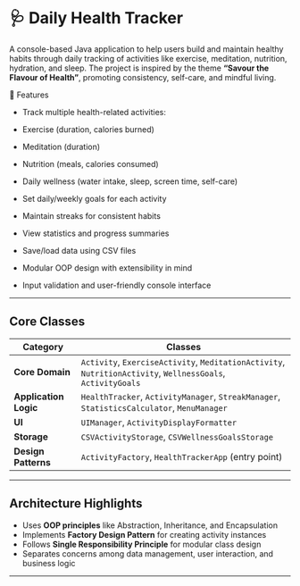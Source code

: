 # 🩺 Daily Health Tracker

A console-based Java application to help users build and maintain healthy habits through daily tracking of activities like exercise, meditation, nutrition, hydration, and sleep. The project is inspired by the theme **“Savour the Flavour of Health”**, promoting consistency, self-care, and mindful living.


📌 Features

  - Track multiple health-related activities:
  - Exercise (duration, calories burned)
  - Meditation (duration)
  - Nutrition (meals, calories consumed)
  - Daily wellness (water intake, sleep, screen time, self-care)

- Set daily/weekly goals for each activity
-  Maintain streaks for consistent habits
-  View statistics and progress summaries
-  Save/load data using CSV files
-  Modular OOP design with extensibility in mind
-  Input validation and user-friendly console interface

---

##  Core Classes

| Category | Classes |
|----------|---------|
| **Core Domain** | `Activity`, `ExerciseActivity`, `MeditationActivity`, `NutritionActivity`, `WellnessGoals`, `ActivityGoals` |
| **Application Logic** | `HealthTracker`, `ActivityManager`, `StreakManager`, `StatisticsCalculator`, `MenuManager` |
| **UI** | `UIManager`, `ActivityDisplayFormatter` |
| **Storage** | `CSVActivityStorage`, `CSVWellnessGoalsStorage` |
| **Design Patterns** | `ActivityFactory`, `HealthTrackerApp` (entry point) |

---

## Architecture Highlights

- Uses **OOP principles** like Abstraction, Inheritance, and Encapsulation
- Implements **Factory Design Pattern** for creating activity instances
- Follows **Single Responsibility Principle** for modular class design
- Separates concerns among data management, user interaction, and business logic

---



   


